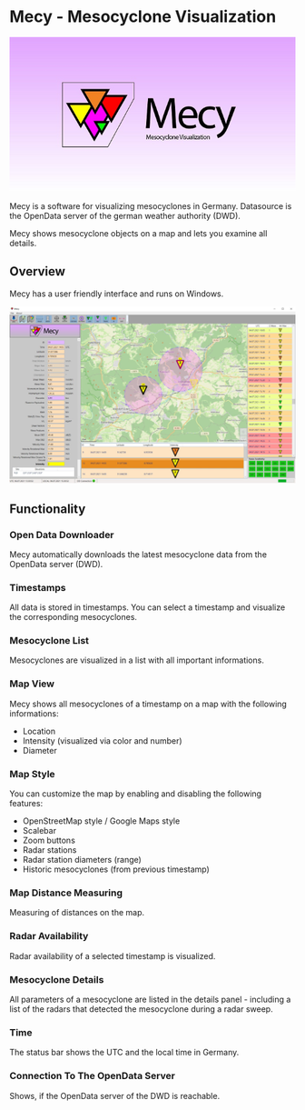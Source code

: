 # Mecy - Mesocyclone Visualization
![Header Image](Resources/Readme_Images/Header_Image.jpg)

Mecy is a software for visualizing mesocyclones in Germany. Datasource is the OpenData server of the german weather authority (DWD).

Mecy shows mesocyclone objects on a map and lets you examine all details.

## Overview
Mecy has a user friendly interface and runs on Windows.

![Mecy Application](Resources/Readme_Images/mecy_preview.jpg)

## Functionality
### Open Data Downloader
Mecy automatically downloads the latest mesocyclone data from the OpenData server (DWD).

### Timestamps
All data is stored in timestamps. You can select a timestamp and visualize the corresponding mesocyclones.

### Mesocyclone List
Mesocyclones are visualized in a list with all important informations.

### Map View
Mecy shows all mesocyclones of a timestamp on a map with the following informations:
- Location
- Intensity (visualized via color and number)
- Diameter

### Map Style
You can customize the map by enabling and disabling the following features:
- OpenStreetMap style / Google Maps style
- Scalebar
- Zoom buttons
- Radar stations
- Radar station diameters (range)
- Historic mesocyclones (from previous timestamp)

### Map Distance Measuring
Measuring of distances on the map.

### Radar Availability
Radar availability of a selected timestamp is visualized.

### Mesocyclone Details
All parameters of a mesocyclone are listed in the details panel - including a list of the radars that detected the mesocyclone during a radar sweep.

### Time
The status bar shows the UTC and the local time in Germany.

### Connection To The OpenData Server
Shows, if the OpenData server of the DWD is reachable.